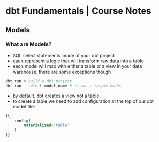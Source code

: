 
# dbt Fundamentals | Course Notes

## Models

### What are Models?
- SQL select statements inside of your dbt project
- each represent a logic that will transform raw data into a table
- each model will map with either a table or a view in your data warehouse; there are some exceptions though

```bash
dbt run # build a dbt project
dbt run --select model_name # to run a single model
```
- by default, dbt creates a view not a table
- to create a table we need to add configuration at the top of our dbt model file:

```sql
{{
    config(
        materialized='table'
    )
}}
```
